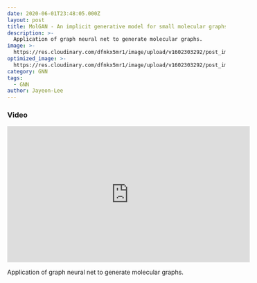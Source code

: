 ```yaml
---
date: 2020-06-01T23:48:05.000Z
layout: post
title: MolGAN - An implicit generative model for small molecular graphs
description: >-
  Application of graph neural net to generate molecular graphs.
image: >-
  https://res.cloudinary.com/dfnkx5mr1/image/upload/v1602303292/post_img/shutterstock_725874874_yrtbfg.jpg
optimized_image: >-
  https://res.cloudinary.com/dfnkx5mr1/image/upload/v1602303292/post_img/shutterstock_725874874_yrtbfg.jpg
category: GNN
tags:
  - GNN
author: Jayeon-Lee
---
```


### Video
<iframe width="560" height="315" src="https://www.youtube.com/embed/ct0joqjM508" frameborder="0" allow="accelerometer; autoplay; clipboard-write; encrypted-media; gyroscope; picture-in-picture" allowfullscreen></iframe>

Application of graph neural net to generate molecular graphs.